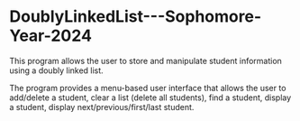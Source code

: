 # DoublyLinkedList---Sophomore-Year-2024
This program allows the user to store and manipulate student information using a doubly linked list.

The program provides a menu-based user interface that allows the user to add/delete a 
student, clear a list (delete all students), find a student, display a student, display 
next/previous/first/last student.
